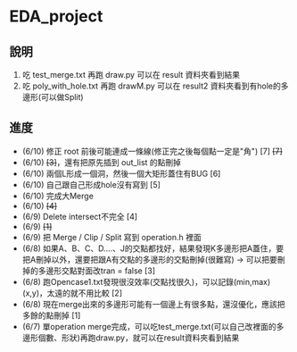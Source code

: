 # EDA_project
## 說明
1. 吃 test_merge.txt 再跑 draw.py 可以在 result 資料夾看到結果
2. 吃 poly_with_hole.txt 再跑 drawM.py 可以在 result2 資料夾看到有hole的多邊形(可以做Split)
## 進度
- (6/10) 修正 root 前後可能連成一條線(修正完之後每個點一定是"角") [7] ~~[7]~~
- (6/10) ~~[3]~~，還有把原先插到 out_list 的點刪掉
- (6/10) 兩個L形成一個洞，然後一個大矩形蓋住有BUG [6]
- (6/10) 自己跟自己形成hole沒有寫到 [5]
- (6/10) 完成大Merge
- (6/10) ~~[4]~~
- (6/9) Delete intersect不完全 [4]
- (6/9) ~~[1]~~
- (6/9) 把 Merge / Clip / Split 寫到 operation.h 裡面
- (6/8) 如果A、B、C、D....、J的交點都找好，結果發現K多邊形把A蓋住，要把A刪掉以外，還要把跟A有交點的多邊形的交點刪掉(很難寫) -> 可以把要刪掉的多邊形交點對面改tran = false [3]
- (6/8) 跑Opencase1.txt發現很沒效率(交點找很久)，可以記錄(min,max)(x,y)，太遠的就不用比較 [2]
- (6/8) 現在merge出來的多邊形可能有一個邊上有很多點，還沒優化，應該把多餘的點刪掉 [1]
- (6/7) 單operation merge完成，可以吃test_merge.txt(可以自己改裡面的多邊形個數、形狀)再跑draw.py，就可以在result資料夾看到結果
